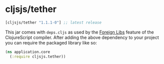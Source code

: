 # cljsjs/tether

[](dependency)
```clojure
[cljsjs/tether "1.1.1-0"] ;; latest release
```
[](/dependency)

This jar comes with `deps.cljs` as used by the [Foreign Libs][flibs] feature
of the ClojureScript compiler. After adding the above dependency to your project
you can require the packaged library like so:

```clojure
(ns application.core
  (:require cljsjs.tether))
```

[flibs]: https://github.com/clojure/clojurescript/wiki/Packaging-Foreign-Dependencies
